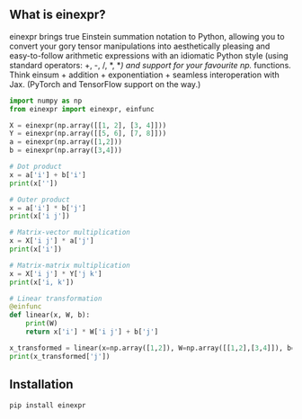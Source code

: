 ## What is einexpr?

einexpr brings true Einstein summation notation to Python, allowing you to convert your gory tensor manipulations into aesthetically pleasing and easy-to-follow arithmetic expressions with an idiomatic Python style (using standard operators: +, -, /, *, **) and support for your favourite np.* functions. Think einsum + addition + exponentiation + seamless interoperation with Jax. (PyTorch and TensorFlow support on the way.)

```python
import numpy as np
from einexpr import einexpr, einfunc

X = einexpr(np.array([[1, 2], [3, 4]]))
Y = einexpr(np.array([[5, 6], [7, 8]]))
a = einexpr(np.array([1,2]))
b = einexpr(np.array([3,4]))

# Dot product
x = a['i'] + b['i']
print(x[''])

# Outer product
x = a['i'] * b['j']
print(x['i j'])

# Matrix-vector multiplication
x = X['i j'] * a['j']
print(x['i'])

# Matrix-matrix multiplication
x = X['i j'] * Y['j k']
print(x['i, k'])

# Linear transformation
@einfunc
def linear(x, W, b):
    print(W)
    return x['i'] * W['i j'] + b['j']

x_transformed = linear(x=np.array([1,2]), W=np.array([[1,2],[3,4]]), b=np.array([5,6]))
print(x_transformed['j'])
```

## Installation

```bash
pip install einexpr
```